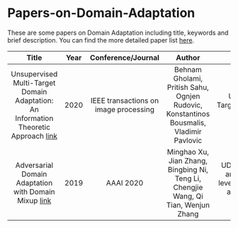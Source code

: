 # Papers-on-Domain-Adaptation
These are some papers on Domain Adaptation including title, keywords and brief description. You can find the more detailed paper list [here](https://www.aminer.cn/topic/60097fc592c7f9be2100b64c?f=zh). 

| Title | Year | Conference/Journal | Author | Keyword | Description | Code(Reproduction) |
| :--------: | :----: | :----: | :----: | :----: | :----: | :----: |
|Unsupervised Multi-Target Domain Adaptation: An Information Theoretic Approach [link](https://arxiv.org/abs/1810.11547) | 2020 | IEEE transactions on image processing | Behnam Gholami, Pritish Sahu, Ognjen Rudovic, Konstantinos Bousmalis, Vladimir Pavlovic | UDA,Multi-Target,Information Theoretic |  |  |
|Adversarial Domain Adaptation with Domain Mixup [link](https://www.aminer.cn/pub/5e5e190993d709897ce48c79/adversarial-domain-adaptation-with-domain-mixup)| 2019 | AAAI 2020| Minghao Xu, Jian Zhang, Bingbing Ni, Teng Li, Chengjie Wang, Qi Tian, Wenjun Zhang | UDA,Pixel-level and Feature-level,Generative-adversarial-based |  | [Code](https://github.com/ChrisAllenMing/Mixup_for_UDA) |
